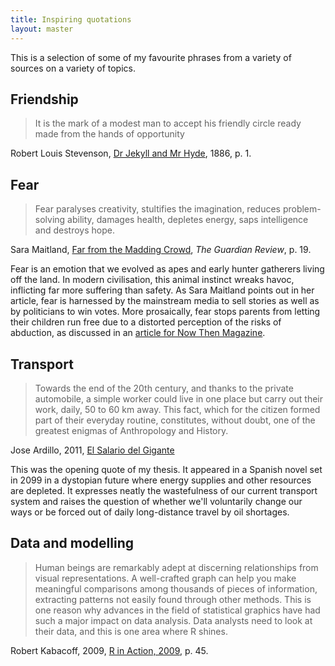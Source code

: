 ```yaml
---
title: Inspiring quotations
layout: master
---
```


This is a selection of some of my favourite phrases from a variety of sources
on a variety of topics. 

## Friendship

> It is the mark of a modest man to accept his friendly circle ready made from the 
> hands of opportunity

Robert Louis Stevenson, [Dr Jekyll and Mr Hyde](http://www.gutenberg.org/ebooks/42), 1886, p. 1.

## Fear

> Fear paralyses creativity, stultifies the imagination, reduces problem-solving ability, 
> damages health, depletes energy, saps intelligence and destroys hope. 

Sara Maitland, [Far from the Madding Crowd](http://www.theguardian.com/books/2014/jan/11/why-society-problem-being-alone), *The Guardian
Review*, p. 19.

Fear is an emotion that we evolved as apes and early hunter gatherers living off the land.
In modern civilisation, this animal instinct wreaks havoc, inflicting far more suffering than
safety. As Sara Maitland points out in her article, fear is harnessed by the mainstream media
to sell stories as well as by politicians to win votes. More prosaically, fear stops parents
from letting their children run free due to a distorted perception of the risks of abduction,
as discussed in an [article for Now Then Magazine](http://nowthenmagazine.com/issue-33/fear/).

## Transport

> Towards the end of the 20th century, and thanks to the private automobile, a simple worker could live in one place but carry out their work,
> daily, 50 to 60 km away. This fact, which for the citizen formed part of their everyday routine, constitutes, without doubt, one of the greatest enigmas of Anthropology and History.

Jose Ardillo, 2011, [El Salario del Gigante](http://www.pepitas.net/libro/el-salario-del-gigante)

This was the opening quote of my thesis. It appeared in a Spanish novel set in 2099 in a
dystopian future where energy supplies and other resources are depleted. It expresses
neatly the wastefulness of our current transport system and raises the question
of whether we'll voluntarily change our ways or be forced out of daily long-distance travel
by oil shortages.

## Data and modelling

> Human beings are remarkably adept at discerning relationships from visual
> representations. A well-crafted graph can help you make meaningful comparisons among thousands of pieces of information, extracting patterns not easily found through other methods. This is one reason why advances in the field of statistical graphics have had such a major impact on data analysis. Data analysts need to look at their data, and this is one area where R shines.

Robert Kabacoff, 2009, [R in Action, 2009](http://www.manning.com/kabacoff/), p. 45.



